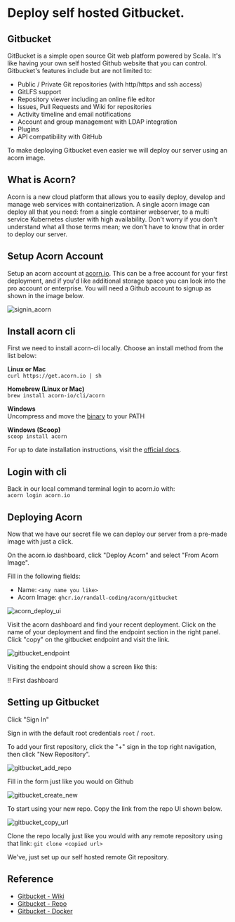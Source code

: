# Deploy self hosted Gitbucket.

## Gitbucket
GitBucket is a simple open source Git web platform powered by Scala.  It's like having your own self hosted Github website that you can control.  Gitbucket's features include but are not limited to:  

* Public / Private Git repositories (with http/https and ssh access)
* GitLFS support
* Repository viewer including an online file editor
* Issues, Pull Requests and Wiki for repositories
* Activity timeline and email notifications
* Account and group management with LDAP integration
* Plugins
* API compatibility with GitHub

To make deploying Gitbucket even easier we will deploy our server using an acorn image.

## What is Acorn? 
Acorn is a new cloud platform that allows you to easily deploy, develop and manage web services with containerization.  A single acorn image can deploy all that you need: from a single container webserver, to a multi service Kubernetes cluster with high availability.  Don't worry if you don't understand what all those terms mean; we don't have to know that in order to deploy our server.

## Setup Acorn Account
Setup an acorn account at [acorn.io](https://acorn.io).  This can be a free account for your first deployment, and if you'd like additional storage space you can look into the pro account or enterprise.  You will need a Github account to signup as shown in the image below.

![signin_acorn](https://github.com/randall-coding/opensupports-docker/assets/39175191/d46815fb-d2d5-42cd-b93d-41ca541a63bd)

## Install acorn cli 
First we need to install acorn-cli locally.  Choose an install method from the list below:

**Linux or Mac** <br>
`curl https://get.acorn.io | sh`

**Homebrew (Linux or Mac)** <br>
`brew install acorn-io/cli/acorn`

**Windows** <br> 
Uncompress and move the [binary](https://cdn.acrn.io/cli/default_windows_amd64_v1/acorn.exe) to your PATH

**Windows (Scoop)** <br>
`scoop install acorn`

For up to date installation instructions, visit the [official docs](https://runtime-docs.acorn.io/installation/installing).

## Login with cli
Back in our local command terminal login to acorn.io with: <br>
`acorn login acorn.io` 

## Deploying Acorn
Now that we have our secret file we can deploy our server from a pre-made image with just a click.

On the acorn.io dashboard, click "Deploy Acorn" and select "From Acorn Image".

Fill in the following fields:

- Name: `<any name you like>`
- Acorn Image: `ghcr.io/randall-coding/acorn/gitbucket`

![acorn_deploy_ui](https://github.com/randall-coding/gitbucket-acorn/assets/39175191/d71624ac-a8fa-41df-9a43-bad84f69c96d)

Visit the acorn dashboard and find your recent deployment.  Click on the name of your deployment and find the endpoint section in the right panel.  Click "copy" on the gitbucket endpoint and visit the link.

![gitbucket_endpoint](https://github.com/randall-coding/gitbucket-acorn/assets/39175191/d78c8b1b-b684-4c6b-83ca-b7358942e31a)

Visiting the endpoint should show a screen like this:

!! First dashboard

## Setting up Gitbucket

Click "Sign In"

Sign in with the default root credentials `root` / `root`.

To add your first repository, click the "+" sign in the top right navigation, then click "New Repository".

![gitbucket_add_repo](https://github.com/randall-coding/gitbucket-acorn/assets/39175191/5da78ee6-3721-47e4-b7f7-fbbc10b50148)

Fill in the form just like you would on Github

![gitbucket_create_new](https://github.com/randall-coding/gitbucket-acorn/assets/39175191/3fa57edd-0a8f-4b27-a1f3-ac8f7fb9de16)

To start using your new repo.  Copy the link from the repo UI shown below.

![gitbucket_copy_url](https://github.com/randall-coding/gitbucket-acorn/assets/39175191/f6730fc5-e0b4-4ea7-bb37-36714457da0a)

Clone the repo locally just like you would with any remote repository using that link: `git clone <copied url>`

We've, just set up our self hosted remote Git repository.

## Reference

* [Gitbucket - Wiki](https://github.com/gitbucket/gitbucket/wiki)
* [Gitbucket - Repo](https://github.com/gitbucket/gitbucket)
* [Gitbucket - Docker](https://github.com/gitbucket/gitbucket-docker)
